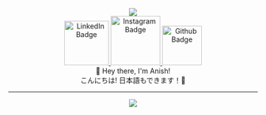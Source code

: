 <link href="http://fonts.cdnfonts.com/css/montserrat" rel="stylesheet">


<div class = "profile-container" align = "center">
    <img src = "https://media0.giphy.com/media/WFHtCrM6jnIHhGzwUl/200w.webp?cid=ecf05e4744ir0pyh6bcpzm5fg9bw1j4f9uj6t1yk7d6ii6d3&rid=200w.webp&ct=g" align="center"/>
</div>

<div id="badges" align="center">
  <a href = "https://www.linkedin.com/in/anish-aby/" target="_blank">
    <img src="https://img.shields.io/badge/LinkedIn-blue?style=for-the-badge&logo=linkedin&logoColor=white" alt="LinkedIn Badge" width="90px"/>
  </a>

  <a href = "https://instagram.com/imanishaby" target="_blank">  
    <img src="https://img.shields.io/badge/Instagram-E4405F?style=for-the-badge&logo=instagram&logoColor=white" alt="Instagram Badge" width="100px"/>
  </a>
  
   <a href = "https://github.com/Anish-Aby" target="_blank">
    <img src="https://img.shields.io/badge/Github-blueviolet?style=for-the-badge&logo=github&logoColor=white" alt="Github Badge" width="80px"/>
   </a>
  
</div>

<div class = intro align ="center">
     🎍 Hey there, I'm Anish! 
  <br>
  こんにちは! 日本語もできます！🍜
</div>

---
<div align = "center">
  <img src = "https://i.pinimg.com/originals/9d/ea/64/9dea6422afee150cbe2f65b5317285eb.gif" />
</div>
